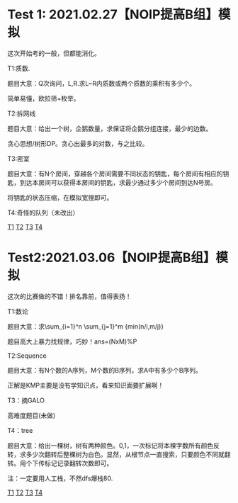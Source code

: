 Test 1: 2021.02.27【NOIP提高B组】模拟
===
这次开始考的一般，但都能消化。

T1:质数.

题目大意：Q次询问，L,R.求L~R内质数或两个质数的乘积有多少个。

简单易懂，欧拉筛+枚举。

T2:拆网线

题目大意：给出一个树，企鹅数量，求保证将企鹅分组连接，最少的边数。

贪心思想/树形DP。贪心出最多的对数，与之比较。

T3:密室

题目大意：有N个房间，穿越各个房间需要不同状态的钥匙，每个房间有相应的钥匙，到达本房间可以获得本房间的钥匙，求最少通过多少个房间到达N号房。

将钥匙的状态压缩，在模拟宽搜即可。

T4:奇怪的队列（未改出）

[T1](https://gmoj.net/senior/#main/show/5458)
[T2](https://gmoj.net/senior/#main/show/5455)
[T3](https://gmoj.net/senior/#main/show/5459)
[T4](https://gmoj.net/senior/#main/show/5456)



Test2:2021.03.06【NOIP提高B组】模拟
===
这次的比赛做的不错！排名靠前，值得表扬！

T1:数论

题目大意：求\sum_{i=1}^n \sum_{j=1}^m {min(n/i,m/j)}

题目高大上暴力找规律，巧妙！ans=(NxM)%P

T2:Sequence

题目大意：有N个数的A序列，M个数的B序列，求A中有多少个B序列。

正解是KMP主要是没有学知识点，看来知识面要扩展啊！

T3：摘GALO

高难度题目(未做)

T4：tree

题目大意：给出一棵树，树有两种颜色。0,1，一次标记将本棵字数所有颜色反转，求多少次翻转后整棵树为白色。显然，从根节点一直搜索，只要颜色不同就翻转。用个下传标记记录翻转次数即可。

注：一定要用人工栈，不然dfs爆栈80.


[T1](https://gmoj.net/senior/#main/show/5425)
[T2](https://gmoj.net/senior/#main/show/5437)
[T3](https://gmoj.net/senior/#main/show/5426)
[T4](https://gmoj.net/senior/#main/show/5438)
